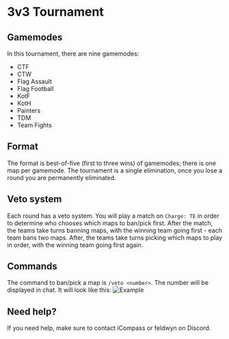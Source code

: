 # 3v3 Tournament

## Gamemodes
In this tournament, there are nine gamemodes:
- CTF
- CTW
- Flag Assault
- Flag Football
- KotF
- KotH
- Painters
- TDM
- Team Fights

## Format
The format is best-of-five (first to three wins) of gamemodes; there is one map per gamemode. The tournament is a single elimination, once you lose a round you are permanently eliminated.

## Veto system
Each round has a veto system. You will play a match on `Charge: TE` in order to determine who chooses which maps to ban/pick first. After the match, the teams take turns banning maps, with the winning team going first - each team bans two maps. After, the teams take turns picking which maps to play in order, with the winning team going first again.

## Commands
The command to ban/pick a map is `/veto <number>`. The number will be displayed in chat. It will look like this:
![Example](https://i.imgur.com/mM9W87P.png)

## Need help?
If you need help, make sure to contact iCompass or feldwyn on Discord.